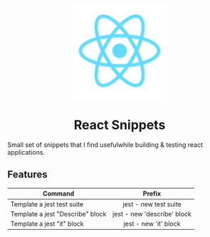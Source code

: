 <p align="center">
  <a href="https://www.gatsbyjs.com">
    <img alt="SQL Snippets Logo" src="./react.png" width="210" />
  </a>
</p>
<h1 align="center">
React Snippets
</h1>

Small set of snippets that I find usefulwhile building & testing react applications.

## Features

| Command       | Prefix |
| ------------- |:-------------:|
| Template a jest test suite  | jest - new test suite |
| Template a jest "Describe" block  | jest - new 'describe' block |
| Template a jest "it" block   | jest - new 'it' block |


